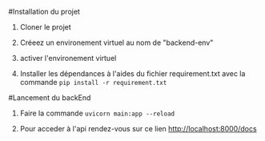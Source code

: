 #Installation du projet

1. Cloner le projet

2. Créeez un environement virtuel au nom de "backend-env"

3. activer l'environement virtuel

4. Installer les dépendances à l'aides du fichier requirement.txt avec la commande
`pip install -r requirement.txt`

#Lancement du backEnd

1. Faire la commande `uvicorn main:app --reload`

2. Pour acceder à l'api rendez-vous sur ce lien [http://localhost:8000/docs](http://localhost:8000/docs)
